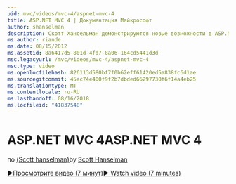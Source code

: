 ```yaml
---
uid: mvc/videos/mvc-4/aspnet-mvc-4
title: ASP.NET MVC 4 | Документация Майкрософт
author: shanselman
description: Скотт Хансельман демонстрируются новые возможности в ASP.NET MVC 4.
ms.author: riande
ms.date: 08/15/2012
ms.assetid: 8a6417d5-801d-4fd7-8a06-164cd5441d3d
msc.legacyurl: /mvc/videos/mvc-4/aspnet-mvc-4
msc.type: video
ms.openlocfilehash: 826113d580bf7f0b62eff61420ed5a838fc6d1ae
ms.sourcegitcommit: 45ac74e400f9f2b7dbded66297730f6f14a4eb25
ms.translationtype: MT
ms.contentlocale: ru-RU
ms.lasthandoff: 08/16/2018
ms.locfileid: "41837548"
---
```

<a name="aspnet-mvc-4"></a><span data-ttu-id="b37cd-103">ASP.NET MVC 4</span><span class="sxs-lookup"><span data-stu-id="b37cd-103">ASP.NET MVC 4</span></span>
====================
<span data-ttu-id="b37cd-104">по [(Scott hanselman)](https://github.com/shanselman)</span><span class="sxs-lookup"><span data-stu-id="b37cd-104">by [Scott Hanselman](https://github.com/shanselman)</span></span>

[<span data-ttu-id="b37cd-105">&#9654;Просмотрите видео (7 минут)</span><span class="sxs-lookup"><span data-stu-id="b37cd-105">&#9654; Watch video (7 minutes)</span></span>](https://channel9.msdn.com/Blogs/ASP-NET-Site-Videos/aspnet-mvc-4)
